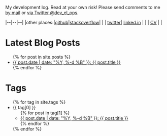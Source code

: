 My development log. Read at your own risk! Please send comments to me [by mail](mailto:david@black.co.at) or [via Twitter @dev\_el\_ops](https://twitter.com/dev_el_ops).

|--|--|--|
|other places:|[github](https://github.com/DavidS/)|[stackoverflow](https://careers.stackoverflow.com/david-schmitt)|
| | [twitter](https://twitter.com/dev_el_ops)| [linked.in](https://www.linkedin.com/in/davidschmitt) |
| | [CV](cv/) | |

<!-- [xing](https://www.xing.com/profile/David_Schmitt5) -->

# Latest Blog Posts

<ul>
  {% for post in site.posts %}
    <li>
      <a href="{{ post.url | relative_url }}">{{ post.date | date: "%Y, %-d %B" }}: {{ post.title }}</a>
    </li>
  {% endfor %}
</ul>

# Tags

<ul>
  {% for tag in site.tags %}
    <li>{{ tag[0] }}
      <ul>
        {% for post in tag[1] %}
          <li><a href="{{ post.url | relative_url }}">{{ post.date | date: "%Y, %-d %B" }}: {{ post.title }}</a></li>
        {% endfor %}
      </ul>
    </li>
  {% endfor %}
</ul>
